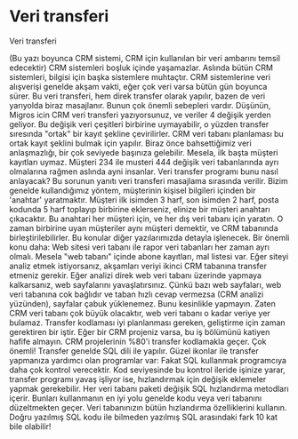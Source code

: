 # Veri transferi


Veri transferi



 (Bu yazı boyunca CRM sistemi, CRM için kullanılan bir veri ambarını temsil edecektir)               CRM sistemleri boşluk içinde yaşamazlar. Aslında bütün CRM sistemleri, bilgisi için başka sistemlere muhtaçtır. CRM sistemlerine veri alışverişi genelde akşam vakti, eğer çok veri varsa bütün gün boyunca sürer. Bu veri transferi, hem direk transfer olarak yapılır, bazen de veri yarıyolda biraz masajlanır. Bunun çok önemli sebepleri vardır. Düşünün, Migros icin CRM veri transferi yazıyorsunuz, ve veriler 4 değişik yerden geliyor. Bu değişik veri çeşitleri birbirine uymayabilir, o yüzden transfer sıresında "ortak" bir kayıt şekline çevirilirler. CRM veri tabanı planlaması bu ortak kayıt şeklini bulmak için yapılır.              Biraz önce bahsettiğimiz veri anlaşmazlığı, bir çok seviyede başınıza gelebilir. Mesela, ilk başta müşteri kayıtları uymaz. Müşteri 234 ile musteri 444 değişik veri tabanlarında ayrı olmalarına rağmen aslında ayni insanlar. Veri transfer programı bunu nasıl anlayacak? Bu sorunun yanıtı veri transferi masajlama sırasında verilir.              Bizim genelde kullandığımız yöntem, müşterinin kişisel bilgileri içinden bir 'anahtar' yaratmaktır. Müşteri ilk isimden 3 harf, son isimden 2 harf, posta kodunda 5 harf toplayıp birbirine eklerseniz, elinize bir müşteri anahtarı çıkacaktır. Bu anahtari her müşteri için, ve her dış veri tabanı için yaratın. O zaman birbirine uyan müşteriler aynı müşteri demektir, ve CRM tabanında birleştirilebilirler. Bu konular diğer yazılarımızda detayla işlenecek.              Bir önemli konu daha: Web sitesi veri tabanı ile rapor veri tabanları her zaman ayrı olmalı. Mesela "web tabanı" içinde abone kayıtları, mal listesi var. Eğer siteyi analiz etmek istiyorsanız, akşamları veriyi ikinci CRM tabanına transfer etmeniz gerekir. Eğer analizi direk web veri tabanı üzerinde yapmaya kalkarsanız, web sayfalarını yavaşlatırsınız. Çünkü bazı web sayfaları, web veri tabanına cok bağlıdır ve taban hızlı cevap vermezsa (CRM analizi yüzünden), sayfalar çabuk yüklenemez. Bunu kesinlikle yapmayın. Zaten CRM veri tabanı çok büyük olacaktır, web veri tabanı o kadar veriye yer bulamaz.               Transfer kodlaması iyi planlanması gereken, geliştirme için zaman gerektiren bir iştir. Eğer bir CRM projeniz varsa, bu iş bölümünü katiyen hafife almayın. CRM projelerinin %80'i transfer kodlamakla geçer. Çok önemli!              Transfer genelde SQL dili ile yapılır. Güzel ikonlar ile transfer yapmanıza yardımcı olan programlar var: Fakat SQL kullanmak programcıya daha çok kontrol verecektir. Kod seviyesinde bu kontrol ileride işinize yarar, transfer programı yavaş işliyor ise, hızlandırmak için değişik eklemeler yapmak gerekebilir. Her veri tabanı paketi değişik SQL hızlandırma metodları içerir. Bunları kullanmanın en iyi yolu genelde kodu veya veri tabanını düzeltmekten geçer. Veri tabanınızın bütün hızlandırma özelliklerini kullanın. Doğru yazılmış SQL kodu ile bilmeden yazılmış SQL arasındaki fark 10 kat bile olabilir!




